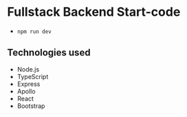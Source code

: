 # Fullstack Backend Start-code

- ```npm run dev```

## Technologies used

- Node.js
- TypeScript
- Express
- Apollo
- React
- Bootstrap
